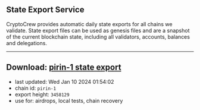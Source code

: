 ## State Export Service
CryptoCrew provides automatic daily state exports for all chains we validate. State export files can be used as genesis files and are a snapshot of the current blockchain state, including all validators, accounts, balances and delegations.

---
**Download: [pirin-1 state export](https://dl.ccvalidators.com/SERVICE/nolus/pirin-1_export_3458129.json)**
---

- last updated: Wed Jan 10 2024 01:54:02
- chain id: `pirin-1`
- export height: `3458129`
- use for: airdrops, local tests, chain recovery
